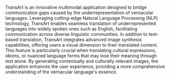 TransArt is an innovative multimodal application designed to bridge communication gaps caused by the underrepresentation of vernacular languages. 
Leveraging cutting-edge Natural Language Processing (NLP) technology, TransArt enables seamless translation of underrepresented languages into widely spoken ones such as English, facilitating communication across diverse linguistic communities.
In addition to text-based translation, TransArt integrates advanced image synthesis capabilities, 
offering users a visual dimension to their translated content. This feature is particularly crucial 
when translating cultural expressions, idioms, or nuanced language forms that may lose their 
meaning through text alone. By generating contextually and culturally relevant images, the 
application enhances the user experience, providing a more comprehensive understanding of 
the vernacular language's essence.
